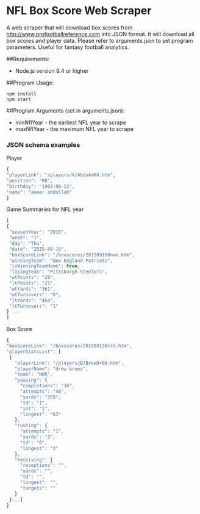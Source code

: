 NFL Box Score Web Scraper
================

A web scraper that will download box scores from http://www.profootballreference.com into JSON format. It will download all box scores and player data. Please refer to arguments.json to set program parameters. Useful for fantasy football analytics. 


##Requirements:
* Node.js version 8.4 or higher

##Program Usage:
```
npm install
npm start
```

##Program Arguments (set in arguments.json):
* minNflYear - the earliest NFL year to scrape
* maxNflYear - the maximum NFL year to scrape
 
### JSON schema examples
Player
   ```javascript
{
  "playerLink": "/players/A/AbduAm00.htm",
  "position": "RB",
  "birthday": "1993-06-13",
  "name": "ameer abdullah"
}
```
Game Summaries for NFL year
   ```javascript
[
  {
    "seasonYear": "2015",
    "week": "1",
    "day": "Thu",
    "date": "2015-09-10",
    "boxScoreLink": "/boxscores/201509100nwe.htm",
    "winningTeam": "New England Patriots",
    "isWinningTeamHome": true,
    "losingTeam": "Pittsburgh Steelers",
    "wtPoints": "28",
    "ltPoints": "21",
    "wtYards": "361",
    "wtTurnovers": "0",
    "ltYards": "464",
    "ltTurnovers": "1"
  } ...
]
```
Box Score
   ```javascript
{
  "boxScoreLink": "/boxscores/201509130crd.htm",
  "playerStatsList": [
    {
      "playerLink": "/players/B/BreeDr00.htm",
      "playerName": "drew brees",
      "team": "NOR",
      "passing": {
        "completions": "30",
        "attempts": "48",
        "yards": "355",
        "td": "1",
        "int": "1",
        "longest": "63"
      },
      "rushing": {
        "attempts": "1",
        "yards": "3",
        "td": "0",
        "longest": "3"
      },
      "receiving": {
        "receptions": "",
        "yards": "",
        "td": "",
        "longest": "",
        "targets": ""
      }
    }...]
}
```

##
